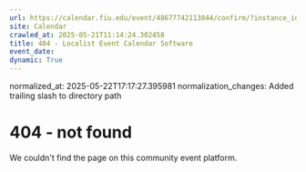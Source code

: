 ```yaml
---
url: https://calendar.fiu.edu/event/48677742113044/confirm/?instance_id=48677742114069&return=https%3A%2F%2Fcalendar.fiu.edu%2Fcalendar%3Fevent_types%255B%255D%3D121722
site: Calendar
crawled_at: 2025-05-21T11:14:24.302458
title: 404 - Localist Event Calendar Software
event_date: 
dynamic: True
---
```

normalized_at: 2025-05-22T17:17:27.395981
normalization_changes: Added trailing slash to directory path

# 404 - not found
We couldn't find the page on this community event platform.
